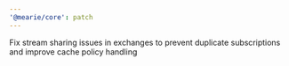 ```yaml
---
'@mearie/core': patch
---
```


Fix stream sharing issues in exchanges to prevent duplicate subscriptions and improve cache policy handling
